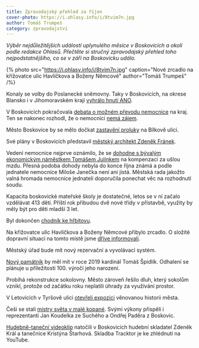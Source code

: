 ```yaml
---
title: Zpravodajský přehled za říjen
cover-photo: https://i.ohlasy.info/i/8tvim7n.jpg
author: Tomáš Trumpeš
category: zpravodajství
---
```


*Výběr nejdůležitějších událostí uplynulého měsíce v Boskovicích a okolí podle redakce Ohlasů. Přečtěte si stručný zpravodajský přehled toho nejpodstatnějšího, co se v září na Boskovicku událo.*

{% photo src="https://i.ohlasy.info/i/8tvim7n.jpg" caption="Nové zrcadlo na křižovatce ulic Havlíčkova a Boženy Němcové" author="Tomáš Trumpeš" /%}

Konaly se volby do Poslanecké sněmovny. Taky v Boskovicích, na okrese Blansko i v Jihomoravském kraji [vyhrálo hnutí ANO](http://www.ohlasy.info/clanky/2017/10/vysledky-voleb.html).

V Boskovicích pokračovala [debata o možném převodu nemocnice](http://www.ohlasy.info/clanky/2017/10/nemocnice-anketa.html) na kraj. Ten se nakonec rozhodl, že o nemocnici [nemá zájem](http://www.ohlasy.info/clanky/2017/10/nemocnice-zustane.html).

Město Boskovice by se mělo dočkat [zastavění proluky](http://www.ohlasy.info/clanky/2017/10/proluka-koupadla.html) na Bílkově ulici.

Své plány v Boskovicích představil [městský architekt Zdeněk Fránek](http://www.ohlasy.info/clanky/2017/10/rozhovor-franek.html).

Vedení nemocnice nejprve oznámilo, že se [dohodne s bývalým ekonomickým náměstkem Tomášem Julínkem](https://blanensky.denik.cz/zpravy_region/dohoda-mezi-julinkem-a-boskovickou-nemocnici-obe-strany-zatim-mlci-20171027.html) na kompenzaci za ušlou mzdu. Přesná podoba dohody nebyla do konce října známá a podle jednatele nemocnice Miloše Janečka není ani jistá. Městská rada jakožto valná hromada nemocnice jednateli doporučila ponechat věc na rozhodnutí soudu.

Kapacita boskovické mateřské školy je dostatečné, letos se v ní začalo vzdělávat 413 dětí. Příští rok přibudou dvě nové třídy v přístavbě, využity by měly být pro děti mladší 3 let.

Byl dokončen [chodník ke hřbitovu](http://www.ohlasy.info/clanky/2017/10/novy-chodnik.html).

Na křižovatce ulic Havlíčkova a Boženy Němcové přibylo zrcadlo. O složité dopravní situaci na tomto místě jsme [dříve informovali](http://www.ohlasy.info/clanky/2017/08/doprava-havlickova.html).

Městský úřad bude mít nový rezervační a vyvolávací systém.

[Nový památník](https://blanensky.denik.cz/zpravy_region/kardinala-ucti-pamatnikem-v-jeho-rodnych-boskovicich-bude-stat-za-dva-roky-20171024.html) by měl mít v roce 2019 kardinál Tomáš Špidlík. Odhalení se plánuje u příležitosti 100. výročí jeho narození.

Probíhá rekonstrukce sokolovny. Město zároveň řešilo dluh, který sokolům vznikl, protože od začátku roku neplatili úhrady za využívání prostor.

V Letovicích v Tyršově ulici [otevřeli expozici](http://zrcadlo.net/clanky/OBRAZEM-V-Letovicich-otevreli-expozici-venovanou-historii-mesta-4462/) věnovanou historii města.

Češi se stali [mistry světa v malé kopané](http://boskovice.cz/gratulujeme-mistrum-sveta/d-31709/p1=1019). Svými výkony přispěli i reprezentanti Jan Koudelka ze Suchého a Ondřej Paděra z Boskovic.

[Hudebně-taneční videoklip](https://www.youtube.com/watch?v=wrVx5RetZpo) natočili v Boskovicích hudební skladatel Zdeněk Král a tanečnice Kristýna Štarhová. Skladba Tracktor je ke zhlédnutí na YouTube.
